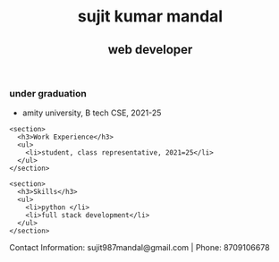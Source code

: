 <!DOCTYPE html>
<html lang="en">
<head>
  <meta charset="UTF-8">
  <meta name="viewport" content="width=device-width, initial-scale=1.0">
  <title>My Resume</title>
  <link rel="stylesheet" href="styles.css">
</head>
<body>
  <header>
    <h1>sujit kumar mandal</h1>
    <h2>web developer </h2>
  </header>

  <main>
    <section>
      <h3>under graduation</h3>
      <ul>
        <li>amity university, B tech CSE, 2021-25</li>
      </ul>
    </section>

    <section>
      <h3>Work Experience</h3>
      <ul>
        <li>student, class representative, 2021=25</li>
      </ul>
    </section>

    <section>
      <h3>Skills</h3>
      <ul>
        <li>python </li>
        <li>full stack development</li>
      </ul>
    </section>

  </main>

  <footer>
    <p>Contact Information: sujit987mandal@gmail.com | Phone: 8709106678</p>
  </footer>
</body>
</html>

